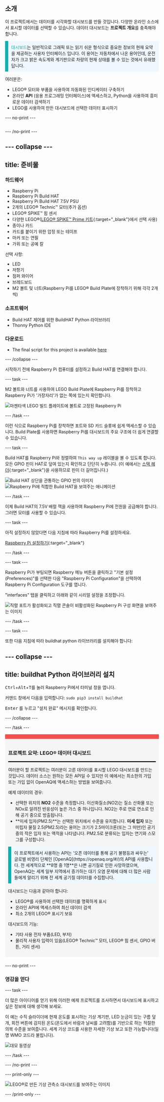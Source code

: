 ## 소개

이 프로젝트에서는 데이터를 시각화할 대시보드를 만들 것입니다. 다양한 온라인 소스에서 표시할 데이터를 선택할 수 있습니다. 데이터 대시보드는 **프로젝트 개요**를 충족해야 합니다.

<p style="border-left: solid; border-width:10px; border-color: #0faeb0; background-color: aliceblue; padding: 10px;">
<span style="color: #0faeb0">대시보드</span>는 일반적으로 그래픽 또는 읽기 쉬운 형식으로 중요한 정보의 현재 요약을 제공하는 사용자 인터페이스 입니다. 이 용어는 자동차에서 나온 용어인데, 운전자가 크고 밝은 속도계와 계기판으로 차량의 현재 상태를 볼 수 있는 것에서 유래했답니다.</p>

여러분은:
+ LEGO® 모터와 부품을 사용하여 자동화된 인디케이터 구축하기
+ 온라인 **API** (응용 프로그래밍 인터페이스)에 액세스하고, Python을 사용하여 흥미로운 데이터 검색하기
+ LEGO를 사용하여 만든 대시보드에 선택한 데이터 표시하기

--- no-print ---

<div style="display: flex; flex-wrap: wrap">
<div style="flex-basis: 200px; flex-grow: 1">

--- /no-print ---


--- collapse ---
---
title: 준비물
---
### 하드웨어

+ Raspberry Pi
+ Raspberry Pi Build HAT
+ Raspberry Pi Build HAT 7.5V PSU
+ 2개의 LEGO® Technic™ 모터(추가 옵션)
+ LEGO® SPIKE™ 힘 센서
+ 다양한 LEGO®([LEGO® SPIKE™ Prime 키트](https://education.lego.com/en-gb/product/spike-prime){:target="_blank"}에서 선택 사용)
+ 종이나 카드
+ 카드를 붙이기 위한 압정 또는 테이프
+ 마커 또는 연필
+ 가위 또는 공예 칼

선택 사항:
+ LED
+ 저항기
+ 점퍼 와이어
+ 브레드보드
+ M2 볼트 및 너트(Raspberry Pi를 LEGO® Build Plate에 장착하기 위해 각각 2개씩)

### 소프트웨어

+ Build HAT 제어를 위한 BuildHAT Python 라이브러리
+ Thonny Python IDE

### 다운로드

+ The final script for this project is available [here]((https://rpf.io/p/en/lego-data-dash-go){:target="_blank"})

--- /collapse ---

시작하기 전에 Raspberry Pi 컴퓨터를 설정하고 Build HAT를 연결해야 합니다.

--- task ---

M2 볼트와 너트를 사용하여 LEGO Build Plate에 Raspberry Pi를 장착하고 Raspberry Pi가 '가장자리'가 없는 쪽에 있는지 확인합니다.

 ![마젠타색 LEGO 빌드 플레이트에 볼트로 고정된 Raspberry Pi](images/build_11.jpg)

--- /task ---

이런 식으로 Raspberry Pi를 장착하면 포트와 SD 카드 슬롯에 쉽게 액세스할 수 있습니다. Build Plate를 사용하면 Raspberry Pi를 대시보드의 주요 구조에 더 쉽게 연결할 수 있습니다.

--- task ---

Build HAT를 Raspberry Pi와 정렬하여 `This way up` 레이블을 볼 수 있도록 합니다. 모든 GPIO 핀이 HAT로 덮여 있는지 확인하고 단단히 누릅니다. (이 예에서는 [스택 헤더](https://www.adafruit.com/product/2223){:target="_blank"}을 사용하므로 핀이 더 길어집니다.)

![Build HAT 상단을 관통하는 GPIO 핀의 이미지](images/build_15.jpg) ![Raspberry Pi에 적합한 Build HAT을 보여주는 애니메이션](images/haton.gif)

--- /task ---

이제 Build HAT의 7.5V 배럴 잭을 사용하여 Raspberry Pi에 전원을 공급해야 합니다. 그러면 모터를 사용할 수 있습니다.

--- task ---

아직 설정하지 않았다면 다음 지침에 따라 Raspberry Pi를 설정하세요.

[Raspberry Pi 설정하기](https://projects.raspberrypi.org/en/projects/raspberry-pi-setting-up){:target="_blank"}

--- /task ---

--- task ---

Raspberry Pi가 부팅되면 Raspberry 메뉴 버튼을 클릭하고 "기본 설정(Preferences)"를 선택한 다음 "Raspberry Pi Configuration"을 선택하여 Raspberry Pi Configuration 도구를 엽니다.

"interfaces" 탭을 클릭하고 아래와 같이 시리얼 설정을 조정합니다.

![직렬 포트가 활성화되고 직렬 콘솔이 비활성화된 Raspberry Pi 구성 화면을 보여주는 이미지](images/configshot.jpg)

--- /task ---

--- task ---

또한 다음 지침에 따라 buildhat python 라이브러리를 설치해야 합니다:

--- collapse ---
---
title: buildhat Python 라이브러리 설치
---

<kbd>Ctrl</kbd>+<kbd>Alt</kbd>+<kbd>T</kbd>를 눌러 Raspberry Pi에서 터미널 창을 엽니다.

커맨드 창에서 다음을 입력합니다: `sudo pip3 install buildhat`

<kbd>Enter</kbd> 를 누르고 "설치 완료" 메시지를 확인합니다.

--- /collapse ---

--- /task ---


<div style="border-top: 15px solid #f3524f; background-color: whitesmoke; margin-bottom: 20px; padding: 10px;">

### 프로젝트 요약: LEGO® 데이터 대시보드
<hr style="border-top: 2px solid black;">

여러분이 할 프로젝트는 여러분이 고른 데이터를 표시할 LEGO 대시보드를 만드는 것입니다. 데이터 소스는 원하는 모든 API일 수 있지만 이 예에서는 최소한의 가입 또는 가입 없이 OpenAQ에 액세스하는 방법을 보여줍니다. 

예제 데이터의 경우:
+ 선택한 위치의 **NO2** 수준을 측정합니다. 이산화질소(NO2)는 질소 산화물 또는 NOx로 알려진 반응성이 높은 가스 중 하나입니다. NO2는 주로 연료 연소로 인해 공기 중으로 방출됩니다.
+ **미세 입자(PM2.5)**는 선택한 위치에서 수준을 유지합니다. **미세 입자** 또는 미립자 물질 2.5(PM2.5)라는 용어는 크기가 2.5마이크론(또는 그 미만)인 공기 중의 작은 입자 또는 액적을 나타냅니다. PM2.5로 분류되는 입자는 연기와 스모그를 구성합니다.


<p style="border-left: solid; border-width:10px; border-color: #0faeb0; background-color: aliceblue; padding: 10px;">이 프로젝트에서 사용하는 API는 '오픈 데이터를 통해 공기 불평등과 싸우는' 글로벌 비영리 단체인 [OpenAQ](https://openaq.org/#/)의 API를 사용합니다.  전 세계적으로 **8명 중 1명**은 나쁜 공기질로 인한 사망하였으며, OpenAQ는 세계 일부 지역에서 증가하는 대기 오염 문제에 대해 더 많은 사람들에게 알리기 위해 전 세계 공기질 데이터를 수집합니다. </p>


대시보드는 다음과 같아야 합니다:
+ LEGO®를 사용하여 선택한 데이터를 명확하게 표시
+ 온라인 API에 액세스하여 최신 데이터 검색
+ 최소 2개의 LEGO® 표시기 보유

대시보드의 기능:
+ 기타 사용 전자 부품(LED, 부저)
+ 물리적 사용자 입력이 있음(LEGO® Technic™ 모터, LEGO® 힘 센서, GPIO 버튼, 거리 센서)
  
</div>

--- no-print ---

### 영감을 얻다

--- task ---

더 많은 아이디어를 얻기 위해 이러한 예제 프로젝트를 조사하면서 대시보드에 표시하고 싶은 정보에 대해 생각해 보세요.

이 예는 수직 슬라이더에 현재 온도를 표시하는 기상 계기판, LED 눈금이 있는 구름 덮개, 회전 버튼에 감지된 온도(온도에서 바람과 날씨를 고려함)를 기반으로 하는 적절한 의복 수준을 보여줍니다. 세계 기상 코드를 사용한 자세한 기상 보고 또한 가능합니다(일명 WMO 코드라 불립니다).

![데모 동영상](images/weather-dash.gif)

--- /task ---

--- /no-print ---

--- print-only ---

![LEGO®로 만든 기상 관측소 대시보드를 보여주는 이미지](images/example-dash.jpg)

--- /print-only ---


